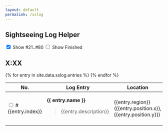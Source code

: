 ```yaml
---
layout: default
permalink: /sslog
---
```

<style>
#modal {
    position: fixed;
    top: 0;
    left: 0;
    right: 0;
    bottom: 0;
    display: none;
}
#modal.is-active {
    display: block;
}
.sslog-row .name {
    font-weight: bold;
}

.is-finished {
    text-decoration: line-through;
}
.is-hidden {
    display: none;
}
</style>

<div class="container">
    <nav class="level">
        <div class="level-left">
            <p class="level-item">
                <h1 class="title is-3 has-text-centered">Sightseeing Log Helper</h1>
            </p>
        </div>
        <div class="level-right">
            <p class="level-item">
                <div class="checkboxes">
                    <label class="checkbox">
                        <input type="checkbox" id="check-showAll" checked/> 
                        Show #21..#80 
                    </label>
                    <label class="checkbox">
                        <input type="checkbox" id="check-showFinished"/> 
                        Show Finished
                    </label>
                </div>
            </p>
        </div>
    </nav>
    <h2 class="subtitle is-2 has-text-centered" id="current-time">X:XX</h2>
    <table class="table">
        <thead>
            <tr>
                <th style="width: 5em">No.</th>
                <th>Log Entry</th>
                <th style="width: 20em">Location</th>
                <th style="width: 9em">Active</th>
                <th style="width: 8em">Conditions</th>
                <th>Emote</th>
                <th></th>
            </tr>
        </thead>
        <tbody>
            {% for entry in site.data.sslog.entries %}
            <tr class="sslog-row" data-index="{{entry.index}}">
                <td>
                    <input type="checkbox" class="checkbox" id="completed-{{entry.index}}" onchange="handleRowFinished({{entry.index}})"/>
                    <span>#{{entry.index}}</span>
                </td>
                <td>
                    <div class="name">
                          {{ entry.name }}
                    </div>
                    <blockquote>
                        {{entry.description}}
                    </blockquote>
                </td>
                <td>
                    <div class="region">
                      {{entry.region}} ({{entry.position.x}}, {{entry.position.y}})
                    </div>
                    <!--
                    <div class="location">
                        {{entry.location}} 
                    </div>
                    -->
                </td>
                <td class="nexttime"></td>
                <td>
                    <div class="times">{{entry.time[0]}} to {{entry.time[1]}}</div>
                    <div class="weather">
                    {% for weather in entry.weather %}
                        <img 
                            class="weather-icon" 
                            src="weather-icons/{{weather}}.png" 
                            title="{{site.data.sslog.weatherNames[weather]}}"
                            />
                    {% endfor %}
                    </div>
                </td>
                <td>{{entry.emote}}</td>
                <td>
                    <button onclick="showModal({{entry.index}})">
                       <span class="icon">
                          <i class="fas fa-image"></i>
                       </span> 
                    </button>
                </td>
            </tr>
            {% endfor %}
        </tbody>
    </table>
</div>

<div id="modal" class="container" onclick="closeModal()">
    <div id="modal-image">
    </div>
</div>


<script type="text/javascript" src="./functions.js"></script>
<script type="text/javascript">
    document.addEventListener("DOMContentLoaded", async () => {
        window.sslog_show_finished = false;
        window.sslog_show_all = true;

        setCurrentTime();

        window.sslog = undefined;
        fetch("sslog.json").then(async response => {
            window.sslog = await response.json()
            handleTick();
            startTicker();
        })


        setShowFinished(window.sslog_finished_style)
        //setShowAll(window.sslog_show_all)

        var checkShowFinished = document.getElementById("check-showFinished");
        checkShowFinished.onchange = handleShowFinishedChanged

        var checkShowAll = document.getElementById("check-showAll");
        checkShowAll.onchange = handleShowAllChanged
    })

    function handleShowFinishedChanged(evt) {
        setShowFinished(evt.target.checked)
    }
    function handleShowAllChanged(evt) {
        setShowAll(evt.target.checked)
    }

    function setShowFinished(value) {
        window.sslog_show_finished = value

        if (sslog_show_finished) {
            document.head.removeChild(window.sslog_finished_style)
            window.sslog_finished_style = undefined
        } else {
            window.sslog_finished_style = document.createElement("style")
            window.sslog_finished_style.innerHTML = ".sslog-row.is-finished {display:none;}"
            document.head.appendChild(window.sslog_finished_style)
        }
    }

    function setShowAll(value) {
        window.sslog_show_all = value
        updateNextTimes();
    }

    function handleRowFinished(index) {
        const checkbox = document.getElementById(`completed-${index}`)
        setFinished(index, checkbox.checked)
        updateNextTimes();
    }


    function startTicker() {
        window.TICK_TIMER = setInterval(handleTick, 3000)
    }

    function stopTicker() {
        clearTimeout(window.TICK_TIMER)
    }

    function handleTick() {
        setCurrentTime();
        updateNextTimes();
    }
    function setCurrentTime() {
        const timestr = formatTime(getEorzeaTime(new Date()))
        const el = document.getElementById("current-time")
        el.innerHTML = timestr
    }
    function updateNextTimes() {
        const now = new Date()
        const rows = document.getElementsByClassName("sslog-row");
        const tbody = rows[0].parentNode
        for (const row of rows) {
            const timeCell = row.getElementsByClassName("nexttime")[0]
            const eorzeaTimeCell = row.getElementsByClassName("times")[0]
            const checkbox = row.getElementsByClassName("checkbox")[0]
            const item = itemForIndex(row.dataset.index)
            const isActive = isLogActive(item, now)
            const isFinished = getFinished(row.dataset.index)
            if (isFinished) {
                row.classList.add("is-finished")
                checkbox.checked = true
            } else {
                row.classList.remove("is-finished")
                checkbox.checked = false
            }

            if (window.sslog_show_all === false && item.index > 20) {
                row.classList.add("is-hidden")
            } else {
                row.classList.remove("is-hidden")
            }

            eorzeaTimeCell.innerHTML = formatTimeSpan(item.time)

            if (isActive) {
                row.classList.add("is-info")
                const goal = getNextActiveEnd(item);
                const pop = Math.ceil((goal.getTime() - Date.now()) / 1000);
                timeCell.innerHTML = humanizeDuration(pop) + ' left';
            } else {
                row.classList.remove("is-info")
                const goal = getNextActive(item)
                const pop = Math.ceil((goal.getTime() - Date.now()) / 1000);
                timeCell.innerHTML = 'in ' + humanizeDuration(pop);
            }
        }
        sortRows(tbody);
    }

    function itemForIndex(index) {
        for (const it of window.sslog.entries) {
            if (it.index == index) return it
        }
    }

    function sortRows(tbody) {
        const now = new Date()
        Array.from(tbody.children)
            .sort((rowA, rowB) => { 
                const a = itemForIndex(rowA.dataset.index)
                const b = itemForIndex(rowB.dataset.index)
                const aActive = isLogActive(a, now)
                const bActive = isLogActive(b, now)
                if (aActive && bActive) {
                    const aEnd = getNextActiveEnd(a)
                    const bEnd = getNextActiveEnd(b)
                    if (aEnd == bEnd) {
                        return rowB.dataset.index - rowA.dataset.index
                    }
                    return aEnd - bEnd
                }
                else if (!aActive && !bActive) {
                    const aNext = getNextActive(a)
                    const bNext = getNextActive(b)
                    return aNext - bNext
                }
                else if (aActive) return -1
                else if (bActive) return 1
            })
            .forEach(it => tbody.appendChild(it))
    }

    function showModal(index) {
        const item = itemForIndex(index)

        const modal = document.getElementById("modal");
        console.log("show", item, modal)
        modal.classList.add("is-active")

        const img = document.createElement("img")
        img.setAttribute("src", item.image)

        const wrapper = document.getElementById("modal-image")
        wrapper.innerHTML = ''
        wrapper.appendChild(img)
    }
    function closeModal() {
        const modal = document.getElementById("modal");
        modal.classList.remove("is-active")
    }



</script>